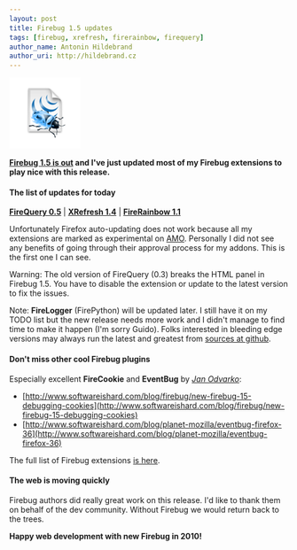 ```yaml
---
layout: post
title: Firebug 1.5 updates
tags: [firebug, xrefresh, firerainbow, firequery]
author_name: Antonin Hildebrand
author_uri: http://hildebrand.cz
---
```


<img src="/shared/img/icons/firequery-128.png" class="intro-icon"/>

**[Firebug 1.5 is out](http://blog.getfirebug.com/2010/01/19/please-update-firebug-extensions-with-1-5-0) and I've just updated most of my Firebug extensions to play nice with this release.**

#### The list of updates for today

**[FireQuery 0.5](http://firequery.binaryage.com)** | **[XRefresh 1.4](http://xrefresh.binaryage.com)** | **[FireRainbow 1.1](http://firerainbow.binaryage.com)**

Unfortunately Firefox auto-updating does not work because all my extensions are marked as experimental on <a href="https://addons.mozilla.org/en-US/firefox/users/info/50466">AMO</a>. Personally I did not see any benefits 
of going through their approval process for my addons. This is the first one I can see.

Warning: The old version of FireQuery (0.3) breaks the HTML panel in Firebug 1.5. You have to disable the extension or update to the latest version to fix the issues.

Note: **FireLogger** (FirePython) will be updated later. I still have it on my TODO list but the new release needs more work and I didn't manage to find time to make it happen (I'm sorry Guido). Folks interested in bleeding edge versions may always run the latest and greatest from [sources at github](http://github.com/binaryage/firelogger).

#### Don't miss other cool Firebug plugins

Especially excellent **FireCookie** and **EventBug** by *[Jan Odvarko](http://www.softwareishard.com)*:

* [http://www.softwareishard.com/blog/firebug/new-firebug-15-debugging-cookies](http://www.softwareishard.com/blog/firebug/new-firebug-15-debugging-cookies)
* [http://www.softwareishard.com/blog/planet-mozilla/eventbug-firefox-36](http://www.softwareishard.com/blog/planet-mozilla/eventbug-firefox-36)

The full list of Firebug extensions [is here](http://getfirebug.com/extensions/index.html).

#### The web is moving quickly

Firebug authors did really great work on this release. I'd like to thank them on behalf of the dev community. Without Firebug we would return back to the trees.

**Happy web development with new Firebug in 2010!**